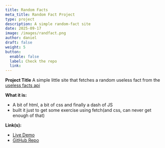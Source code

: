 ```yaml
---
title: Random Facts
meta_title: Random Fact Project
type: project
description: A simple random-fact site
date: 2025-09-17
image: /images/randfact.png
author: daniel
draft: false
weight: 5
button:
  enable: false
  label: Check the repo
  link:
---
```


**Project Title**
A simple little site that fetches a random useless fact from the [useless facts api](https://uselessfacts.jsph.pl)

**What it is:**

- A bit of html, a bit of css and finally a dash of JS
- built it just to get some exercise using fetch(and css, can never get enough of that)

**Link(s):**

- [Live Demo](https://danhoernchen.github.io/random-facts/)
- [GitHub Repo](https://github.com/danhoernchen/random-facts)
